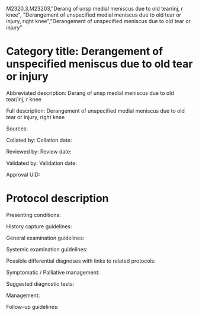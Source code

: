 M2320,3,M23203,"Derang of unsp medial meniscus due to old tear/inj, r knee", "Derangement of unspecified medial meniscus due to old tear or injury, right knee","Derangement of unspecified meniscus due to old tear or injury"
# Category title: Derangement of unspecified meniscus due to old tear or injury

Abbreviated description: Derang of unsp medial meniscus due to old tear/inj, r knee

Full description: Derangement of unspecified medial meniscus due to old tear or injury, right knee

Sources:

Collated by:
Collation date:

Reviewed by:
Review date:

Validated by:
Validation date:

Approval UID:

# Protocol description

Presenting conditions:

History capture guidelines:

General examination guidelines:

Systemic examination guidelines:

Possible differential diagnoses with links to related protocols:

Symptomatic / Palliative management:

Suggested diagnostic tests:

Management:

Follow-up guidelines:

